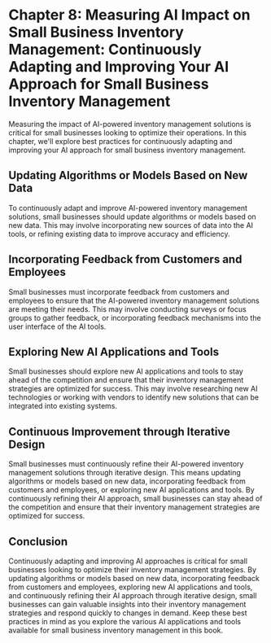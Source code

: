 Chapter 8: Measuring AI Impact on Small Business Inventory Management: Continuously Adapting and Improving Your AI Approach for Small Business Inventory Management
===================================================================================================================================================================

Measuring the impact of AI-powered inventory management solutions is critical for small businesses looking to optimize their operations. In this chapter, we'll explore best practices for continuously adapting and improving your AI approach for small business inventory management.

Updating Algorithms or Models Based on New Data
-----------------------------------------------

To continuously adapt and improve AI-powered inventory management solutions, small businesses should update algorithms or models based on new data. This may involve incorporating new sources of data into the AI tools, or refining existing data to improve accuracy and efficiency.

Incorporating Feedback from Customers and Employees
---------------------------------------------------

Small businesses must incorporate feedback from customers and employees to ensure that the AI-powered inventory management solutions are meeting their needs. This may involve conducting surveys or focus groups to gather feedback, or incorporating feedback mechanisms into the user interface of the AI tools.

Exploring New AI Applications and Tools
---------------------------------------

Small businesses should explore new AI applications and tools to stay ahead of the competition and ensure that their inventory management strategies are optimized for success. This may involve researching new AI technologies or working with vendors to identify new solutions that can be integrated into existing systems.

Continuous Improvement through Iterative Design
-----------------------------------------------

Small businesses must continuously refine their AI-powered inventory management solutions through iterative design. This means updating algorithms or models based on new data, incorporating feedback from customers and employees, or exploring new AI applications and tools. By continuously refining their AI approach, small businesses can stay ahead of the competition and ensure that their inventory management strategies are optimized for success.

Conclusion
----------

Continuously adapting and improving AI approaches is critical for small businesses looking to optimize their inventory management strategies. By updating algorithms or models based on new data, incorporating feedback from customers and employees, exploring new AI applications and tools, and continuously refining their AI approach through iterative design, small businesses can gain valuable insights into their inventory management strategies and respond quickly to changes in demand. Keep these best practices in mind as you explore the various AI applications and tools available for small business inventory management in this book.
